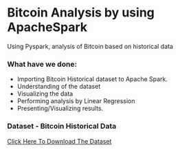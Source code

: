 # Bitcoin Analysis by using ApacheSpark

Using Pyspark, analysis of Bitcoin based on historical data 

### **What have we done:**
- Importing Bitcoin Historical dataset to Apache Spark.
- Understanding of the dataset
- Visualizing the data 
- Performing analysis by Linear Regression
- Presenting/Visualizing results.

### Dataset - Bitcoin Historical Data

[Click Here To Download The Dataset](https://www.kaggle.com/datasets/mczielinski/bitcoin-historical-data)
